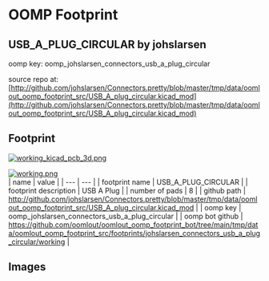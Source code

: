 # OOMP Footprint  
## USB_A_PLUG_CIRCULAR  by johslarsen  
  
oomp key: oomp_johslarsen_connectors_usb_a_plug_circular  
  
source repo at: [http://github.com/johslarsen/Connectors.pretty/blob/master/tmp/data/oomlout_oomp_footprint_src/USB_A_plug_circular.kicad_mod](http://github.com/johslarsen/Connectors.pretty/blob/master/tmp/data/oomlout_oomp_footprint_src/USB_A_plug_circular.kicad_mod)  
## Footprint  
  
[![working_kicad_pcb_3d.png](working_kicad_pcb_3d_600.png)](working_kicad_pcb_3d.png)  
  
[![working.png](working_600.png)](working.png)  
| name | value | 
| --- | --- | 
| footprint name | USB_A_PLUG_CIRCULAR | 
| footprint description | USB A Plug | 
| number of pads | 8 | 
| github path | http://github.com/johslarsen/Connectors.pretty/blob/master/tmp/data/oomlout_oomp_footprint_src/USB_A_plug_circular.kicad_mod | 
| oomp key | oomp_johslarsen_connectors_usb_a_plug_circular | 
| oomp bot github | https://github.com/oomlout/oomlout_oomp_footprint_bot/tree/main/tmp/data/oomlout_oomp_footprint_src/footprints/johslarsen_connectors_usb_a_plug_circular/working | 
## Images  
